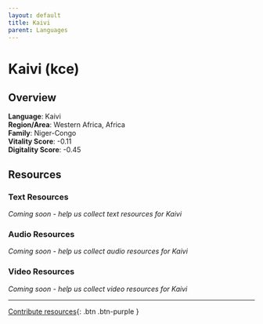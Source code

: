 ```yaml
---
layout: default
title: Kaivi
parent: Languages
---
```


# Kaivi (kce)

## Overview

**Language**: Kaivi  
**Region/Area**: Western Africa, Africa  
**Family**: Niger-Congo  
**Vitality Score**: -0.11  
**Digitality Score**: -0.45  

## Resources

### Text Resources
*Coming soon - help us collect text resources for Kaivi*

### Audio Resources
*Coming soon - help us collect audio resources for Kaivi*

### Video Resources
*Coming soon - help us collect video resources for Kaivi*

---

[Contribute resources](https://fairtrain.github.io/){: .btn .btn-purple }
